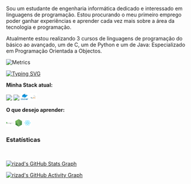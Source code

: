 
Sou um estudante de engenharia informática dedicado e interessado em linguagens de programação. Estou procurando o meu primeiro emprego poder ganhar experiências e aprender cada vez mais sobre a área da tecnologia e programação.

Atualmente estou realizando 3 cursos de linguagens de programação do básico ao avançado, um de C, um de Python e um de Java: Especializado em Programação Orientada a Objectos.


![Metrics](https://metrics.lecoq.io/BrRodrigo1504?template=classic&config.timezone=America%2FBrasilia)

[![Typing SVG](https://readme-typing-svg.herokuapp.com/?color=%23F7EF10&lines=Rodrigo+Fernandes)](https://github.com/BrRodrigo1504)

**Minha Stack atual:**

<code><img height="20" src="https://raw.githubusercontent.com/gabizinha12/gabizinha12/master/assets/python.png"></code>
<code><img height="20" src="https://raw.githubusercontent.com/gabizinha12/gabizinha12/master/assets/java.png"></code>
<code><img height="20" src="https://raw.githubusercontent.com/github/explore/80688e429a7d4ef2fca1e82350fe8e3517d3494d/topics/docker/docker.png"></code>
<code><img height="20" src="https://raw.githubusercontent.com/github/explore/80688e429a7d4ef2fca1e82350fe8e3517d3494d/topics/mysql/mysql.png"></code>


**O que desejo aprender:**
<br/>
<br/>
<code><img height="20" src="https://raw.githubusercontent.com/github/explore/80688e429a7d4ef2fca1e82350fe8e3517d3494d/topics/mongodb/mongodb.png"></code>
<code><img height="20" src="https://raw.githubusercontent.com/github/explore/80688e429a7d4ef2fca1e82350fe8e3517d3494d/topics/nodejs/nodejs.png"></code>
<code><img height="20" src="https://raw.githubusercontent.com/github/explore/80688e429a7d4ef2fca1e82350fe8e3517d3494d/topics/react/react.png"></code>

<h3>Estatísticas</h3>
<br>

[![rizad's GitHub Stats Graph](https://github-readme-streak-stats.herokuapp.com/?user=BrRodrigo1504&theme=dark)](https://github.com/BrRodrigo1504)

[![rizad's GitHub Activity Graph](https://activity-graph.herokuapp.com/graph?username=BrRodrigo1504&theme=react-dark&custom_title=Contribution+Graph)](https://github.com/BrRodrigo1504)
</div>









